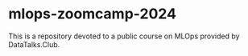 # mlops-zoomcamp-2024

This is a repository devoted to a public course on MLOps provided by DataTalks.Club.
